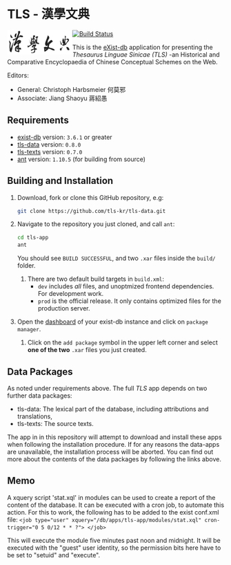 # TLS - 漢學文典
[![Build Status](https://travis-ci.com/tls-kr/tls-app.svg?branch=master)](https://travis-ci.com/tls-kr/tls-app)
<img src="icon.png" align="left" width="30%"/>

This is the [eXist-db](https://www.exist-db.org) application for presenting the *Thesaurus Linguae Sinicae (TLS)* -an Historical and Comparative Encyclopaedia of Chinese Conceptual Schemes on the Web.

Editors:
-   General: Christoph Harbsmeier 何莫邪
-   Associate: Jiang Shaoyu 蔣紹愚

## Requirements
*   [exist-db](http://exist-db.org/exist/apps/homepage/index.html) version: `3.6.1` or greater
*   [tls-data](https://github.com/tls-kr/tls-data) version: `0.8.0`
*   [tls-texts](https://github.com/tls-kr/tls-texts) version: `0.7.0`
*   [ant](http://ant.apache.org) version: `1.10.5` \(for building from source\)

## Building and Installation
1.  Download, fork or clone this GitHub repository, e.g:
    ```bash
    git clone https://github.com/tls-kr/tls-data.git
    ```
2.  Navigate to the repository you just cloned, and call `ant`:   
    ```bash
    cd tls-app
    ant
    ```

    You should see `BUILD SUCCESSFUL`, and two `.xar` files inside the `build/` folder.

    1.  There are two default build targets in `build.xml`:
        *   `dev` includes *all* files, and unoptmized frontend dependencies. For development work.
        *   `prod` is the official release. It only contains optimized files for the production server.
4.  Open the [dashboard](http://localhost:8080/exist/apps/dashboard/index.html) of your exist-db instance and click on `package manager`.
    1.  Click on the `add package` symbol in the upper left corner and select **one of the two** `.xar` files you just created.  



## Data Packages
As noted under requirements above. The full *TLS* app depends on two further data packages:
-   tls-data:  The lexical part of the database, including attributions and translations,
-   tls-texts: The source texts.

The app in in this repository will attempt to download and install these apps when following the installation procedure. If for any reasons the data-apps are unavailable, the installation process will be aborted. You can find out more about the contents of the data packages by following the links above.

## Memo
A xquery script 'stat.xql' in modules can be used to create a report of the content of the database. It can be executed with a cron job, to automate this action. For this to work, the following has to be added to the exist conf.xml file:
        ```<job type="user"
             xquery="/db/apps/tls-app/modules/stat.xql"
             cron-trigger="0 5 0/12 * * ?">
        </job>```

This will execute the module five minutes past noon and midnight. It will be
executed with the "guest" user identity, so the permission bits here have to be
set to "setuid" and "execute".

